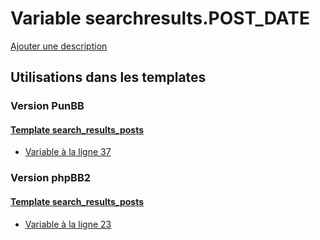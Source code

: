 # Variable searchresults.POST_DATE
[Ajouter une description](https://fa-tvars.appspot.com/var/searchresults.POST_DATE)

## Utilisations dans les templates

### Version PunBB

#### [Template search_results_posts](punbb/search_results_posts.md)
* [Variable &agrave; la ligne 37](../punbb/search_results_posts.tpl#L37)

### Version phpBB2

#### [Template search_results_posts](subsilver/search_results_posts.md)
* [Variable &agrave; la ligne 23](../subsilver/search_results_posts.tpl#L23)